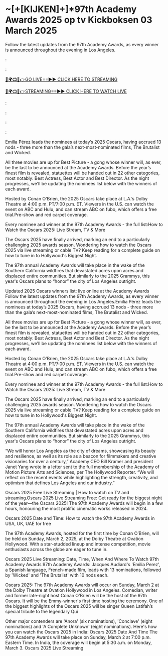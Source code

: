 # ~[+[KIJKEN]+]*97th Academy Awards 2025 op tv Kickboksen 03 March 2025
Follow the latest updates from the 97th Academy Awards, as every winner is announced throughout the evening in Los Angeles.

:


:

[🔴🌍📺📱👉GO LIVE==►► CLICK HERE TO STREAMING](https://aztvl.blogspot.com/2025/03/oscars-2025.html)
	
	
[🔴🌍📺📱👉STREAMING==►► CLICK HERE TO WATCH LIVE](https://aztvl.blogspot.com/2025/03/oscars-2025.html)


:

:

:

:

Emilia Pérez leads the nominees at today’s 2025 Oscars, having accrued 13 nods - three more than the gala’s next-most-nominated films, The Brutalist and Wicked.

All three movies are up for Best Picture - a gong whose winner will, as ever, be the last to be announced at the Academy Awards. Before the year’s finest film is revealed, statuettes will be handed out in 22 other categories, most notably: Best Actress, Best Actor and Best Director. As the night progresses, we’ll be updating the nominees list below with the winners of each award.

Hosted by Conan O’Brien, the 2025 Oscars take place at L.A.’s Dolby Theatre at 4:00 p.m. PT/7:00 p.m. ET. Viewers in the U.S. can watch the event on ABC and Hulu, and can stream ABC on fubo, which offers a free trial.Pre-show and red carpet coverage.

Every nominee and winner at the 97th Academy Awards - the full list:How to Watch the Oscars 2025: Live Stream, TV & More

The Oscars 2025 have finally arrived, marking an end to a particularly challenging 2025 awards season. Wondering how to watch the Oscars 2025 via live streaming or cable TV? Keep reading for a complete guide on how to tune in to Hollywood's Biggest Night.

The 97th annual Academy Awards will take place in the wake of the Southern California wildfires that devastated acres upon acres and displaced entire communities. But similarly to the 2025 Grammys, this year's Oscars plans to “honor” the city of Los Angeles outright.

Updated 2025 Oscars winners list: live online at the Academy Awards
Follow the latest updates from the 97th Academy Awards, as every winner is announced throughout the evening in Los Angeles.Emilia Pérez leads the nominees at today’s 2025 Oscars, having accrued 13 nods - three more than the gala’s next-most-nominated films, The Brutalist and Wicked.

All three movies are up for Best Picture - a gong whose winner will, as ever, be the last to be announced at the Academy Awards. Before the year’s finest film is revealed, statuettes will be handed out in 22 other categories, most notably: Best Actress, Best Actor and Best Director. As the night progresses, we’ll be updating the nominees list below with the winners of each award.

Hosted by Conan O’Brien, the 2025 Oscars take place at L.A.’s Dolby Theatre at 4:00 p.m. PT/7:00 p.m. ET. Viewers in the U.S. can watch the event on ABC and Hulu, and can stream ABC on fubo, which offers a free trial.Pre-show and red carpet coverage.

Every nominee and winner at the 97th Academy Awards - the full list:How to Watch the Oscars 2025: Live Stream, TV & More

The Oscars 2025 have finally arrived, marking an end to a particularly challenging 2025 awards season. Wondering how to watch the Oscars 2025 via live streaming or cable TV? Keep reading for a complete guide on how to tune in to Hollywood's Biggest Night.

The 97th annual Academy Awards will take place in the wake of the Southern California wildfires that devastated acres upon acres and displaced entire communities. But similarly to the 2025 Grammys, this year's Oscars plans to “honor” the city of Los Angeles outright.

“We will honor Los Angeles as the city of dreams, showcasing its beauty and resilience, as well as its role as a beacon for filmmakers and creative visionaries for over a century,” Academy CEO Bill Kramer and president Janet Yang wrote in a letter sent to the full membership of the Academy of Motion Picture Arts and Sciences, per The Hollywood Reporter. “We will reflect on the recent events while highlighting the strength, creativity, and optimism that defines Los Angeles and our industry.”

Oscars 2025 Free Live Streaming | How to watch on TV and streaming.Oscars 2025 Live Streaming Free: Get ready for the biggest night of the year—the Oscars 2025! The 97th Academy Awards will begin in a few hours, honouring the most prolific cinematic works released in 2024.

Oscars 2025 Date and Time: How to watch the 97th Academy Awards in USA, UK, UAE for free

The 97th Academy Awards, hosted for the first time by Conan O’Brien, will be held on Sunday, March 2, 2025, at the Dolby Theatre at Ovation Hollywood. With a star-studded lineup and intense competition, movie enthusiasts across the globe are eager to tune in.

Oscars 2025 Live Streaming: Date, Time, When And Where To Watch 97th Academy Awards 97th Academy Awards: Jacques Audiard's 'Emilia Perez', a Spanish language, French-made film, leads with 13 nominations, followed by 'Wicked' and 'The Brutalist' with 10 nods each.

Oscars 2025: The 97th Academy Awards will occur on Sunday, March 2 at the Dolby Theatre at Ovation Hollywood in Los Angeles. Comedian, writer and former late-night host Conan O’Brien will be the host of the 97th Oscars. It will be the Emmy-winner's first time hosting the ceremony. One of the biggest highlights of the Oscars 2025 will be singer Queen Latifah’s special tribute to the legendary Qui

Other major contenders are 'Anora' (six nominations), 'Conclave' (eight nominations) and 'A Complete Unknown' (eight nominations). Here's how you can watch the Oscars 2025 in India: Oscars 2025 Date And Time The 97th Academy Awards will take place on Sunday, March 2 at 7:00 p.m. Eastern Time. In India, the coverage will begin at 5:30 a.m. on Monday, March 3. Oscars 2025 Live Streaming

